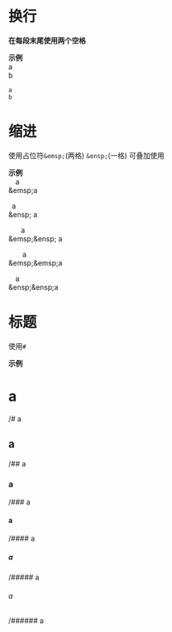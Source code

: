 # 换行
**在每段末尾使用两个空格**

**示例**  
a  
b  

```
a  
b  
```
  
# 缩进
使用占位符`&emsp;`(两格) `&ensp;`(一格) 可叠加使用

**示例**  
&emsp;a  
\&emsp;a  

&ensp;a  
\&ensp; a  

&emsp;&ensp; a  
\&emsp;\&ensp; a  

&emsp;&emsp;a  
\&emsp;\&emsp;a   

&ensp;&ensp;a  
\&ensp;\&ensp;a    

# 标题  
使用`# `  

**示例**  
# a  
/# a  

## a 
/## a  

### a   
/### a  

#### a  
/#### a  

##### a  
/##### a  

###### a   
/###### a  


